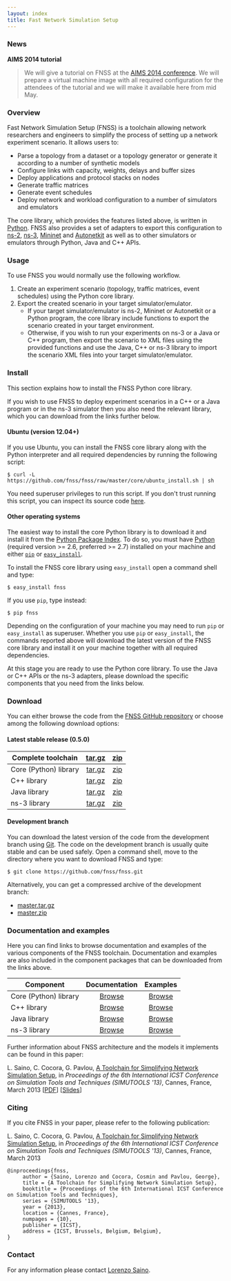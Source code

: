 ```yaml
---
layout: index
title: Fast Network Simulation Setup
---
```


### News
**AIMS 2014 tutorial**
> We will give a tutorial on FNSS at the [AIMS 2014 conference](http://www.aims-conference.org/2014/tutorials.html). We will prepare a virtual machine image with all required configuration for the attendees of the tutorial and we will make it available here from mid May.

### Overview
Fast Network Simulation Setup (FNSS) is a toolchain allowing network researchers and engineers to simplify the process of setting up a network experiment scenario. It allows users to:

* Parse a topology from a dataset or a topology generator or generate it according to a number of synthetic models
* Configure links with capacity, weights, delays and buffer sizes
* Deploy applications and protocol stacks on nodes
* Generate traffic matrices
* Generate event schedules
* Deploy network and workload configuration to a number of simulators and emulators

The core library, which provides the features listed above, is written in [Python](http://www.python.org). FNSS also provides a set of adapters to export this configuration to [ns-2](http://www.isi.edu/nsnam/ns/), [ns-3](http://www.nsnam.org/), [Mininet](http://www.mininet.org) and [Autonetkit](http://www.autonetkit.org)
as well as to other simulators or emulators through Python, Java and C++ APIs.

### Usage
To use FNSS you would normally use the following workflow.

 1. Create an experiment scenario (topology, traffic matrices, event schedules) using the Python core library.
 2. Export the created scenario in your target simulator/emulator.
      * If your target simulator/emulator is ns-2, Mininet or Autonetkit or a Python program, the core library include functions to export the scenario created in your target environment.
      * Otherwise, if you wish to run your experiments on ns-3 or a Java or C++ program, then export the scenario to XML files using the provided functions and use the Java, C++ or ns-3 library to import the scenario XML files into your target simulator/emulator.

### Install

This section explains how to install the FNSS Python core library.

If you wish to use FNSS to deploy experiment scenarios in a C++ or a Java program or in the ns-3 simulator then you also need the relevant library, which you can download from the links further below.

#### Ubuntu (version 12.04+)

If you use Ubuntu, you can install the FNSS core library along with the Python interpreter and all required dependencies by running the following script:

    $ curl -L https://github.com/fnss/fnss/raw/master/core/ubuntu_install.sh | sh

You need superuser privileges to run this script. If you don't trust running this script, you can inspect its source code [here](https://github.com/fnss/fnss/blob/master/core/ubuntu_install.sh).

#### Other operating systems

The easiest way to install the core Python library is to download it and install it from the [Python Package Index](http://pypi.python.org/pypi/fnss). To do so, you must have [Python](http://www.python.org) (required version >= 2.6, preferred >= 2.7) installed on your machine and either [`pip`](http://www.pip-installer.org/) or [`easy_install`](http://peak.telecommunity.com/DevCenter/EasyInstall).

To install the FNSS core library using `easy_install` open a command shell and type:

    $ easy_install fnss

If you use `pip`, type instead:

    $ pip fnss
   
Depending on the configuration of your machine you may need to run `pip` or `easy_install` as superuser.
Whether you use `pip` or `easy_install`, the commands reported above will download the latest version of the FNSS core library and install it on your machine together with all required dependencies.

At this stage you are ready to use the Python core library. To use the Java or C++ APIs or the ns-3 adapters, please download the specific components that you need from the links below.

### Download

You can either browse the code from the [FNSS GitHub repository](http://www.github.com/fnss/fnss) or choose among the following download options:

#### Latest stable release (0.5.0)

Complete toolchain    | [tar.gz](https://github.com/fnss/fnss/archive/v0.5.0.tar.gz) | [zip](https://github.com/fnss/fnss/archive/v0.5.0.zip)
----------------------|:------------------------------------------------------------:|:-------------------------------------------------------:
Core (Python) library | [tar.gz](download/core/fnss-core-0.5.0.tar.gz)               | [zip](download/core/fnss-core-0.5.0.zip)
C++ library           | [tar.gz](download/cpp/fnss-cpp-api-0.5.0.tar.gz)             | [zip](download/cpp/fnss-cpp-api-0.5.0.zip)
Java library          | [tar.gz](download/java/fnss-java-api-0.5.0-all.tar.gz)       | [zip](download/java/fnss-java-api-0.5.0-all.zip)
ns-3 library          | [tar.gz](download/ns3/fnss-ns3-api-0.5.0.tar.gz)             | [zip](download/ns3/fnss-ns3-api-0.5.0.zip)


#### Development branch
You can download the latest version of the code from the development branch using [Git](http://git-scm.com/). The code on the development branch is usually quite stable and can be used safely.
Open a command shell, move to the directory where you want to download FNSS and type:

    $ git clone https://github.com/fnss/fnss.git

Alternatively, you can get a compressed archive of the development branch:

 * [master.tar.gz](https://github.com/fnss/fnss/archive/master.tar.gz)
 * [master.zip](https://github.com/fnss/fnss/archive/master.zip)

### Documentation and examples
Here you can find links to browse documentation and examples of the various components of the FNSS toolchain. Documentation and examples are also included in the component packages that can be downloaded from the links above.

Component             | Documentation | Examples
--------------------- |:-------------:|:--------:
Core (Python) library |  [Browse](doc/core/) | [Browse](https://github.com/fnss/fnss/tree/master/core/examples)
C++ library           | [Browse](doc/cpp/) | [Browse](https://github.com/fnss/fnss/tree/master/cpp/examples)
Java library          | [Browse](doc/java/) | [Browse](https://github.com/fnss/fnss/tree/master/java/examples)
ns-3 library          | [Browse](doc/ns3/) | [Browse](https://github.com/fnss/fnss/tree/master/ns3/fnss/examples)

Further information about FNSS architecture and the models it implements can be found in this paper:

 L. Saino, C. Cocora, G. Pavlou, [A Toolchain for Simplifying Network Simulation Setup](http://www.ee.ucl.ac.uk/~lsaino/publications/fnss-simutools13.pdf),
  in *Proceedings of the 6th International ICST Conference on Simulation Tools and Techniques (SIMUTOOLS '13)*, Cannes, France, March 2013 \[[PDF](http://www.ee.ucl.ac.uk/~lsaino/publications/fnss-simutools13.pdf)\] \[[Slides](http://www.ee.ucl.ac.uk/~lsaino/publications/fnss-simutools13-slides.pdf)\]

### Citing
If you cite FNSS in your paper, please refer to the following publication:

L. Saino, C. Cocora, G. Pavlou, [A Toolchain for Simplifying Network Simulation Setup](http://www.ee.ucl.ac.uk/~lsaino/publications/fnss-simutools13.pdf),
  in *Proceedings of the 6th International ICST Conference on Simulation Tools and Techniques (SIMUTOOLS '13)*, Cannes, France, March 2013

    @inproceedings{fnss,
         author = {Saino, Lorenzo and Cocora, Cosmin and Pavlou, George},
         title = {A Toolchain for Simplifying Network Simulation Setup},
         booktitle = {Proceedings of the 6th International ICST Conference on Simulation Tools and Techniques},
         series = {SIMUTOOLS '13},
         year = {2013},
         location = {Cannes, France},
         numpages = {10},
         publisher = {ICST},
         address = {ICST, Brussels, Belgium, Belgium},
    }


### Contact
For any information please contact [Lorenzo Saino](http://www.ee.ucl.ac.uk/~lsaino).
